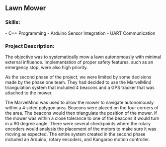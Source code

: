 ## Lawn Mower 

<h3>Skills:</h3>
- C++ Programming 
- Arduino Sensor Integration 
- UART Communication 

<h3> Project Description:</h3>
<p>The objective was to systematically mow a lawn autonomously with minimal external
influence. Implementation of proper safety features, such as an emergency stop, were also
high priority.</p>

<p>As the second phase of the project, we were limited by some decisions made by the phase
one team. They had decided to use the MarvelMind triangulation system that included 4
beacons and a GPS tracker that was attached to the mower.</p>

<p>The MarvelMind was used to allow the mower to navigate autonomously within a 4 sided
polygon area. Beacons were placed on the four corners of the area. The beacons would
then triangulate the position of the mower. If the mower was within a close tolerance to
one of the beacons it would turn in a 90 degree angle. There were several checkpoints
where the rotary encoders would analysis the placement of the motors to make sure it was
moving as expected. The entire system created in the second phase included an Arduino,
rotary encoders, and Kangaroo motion controller.<p>
